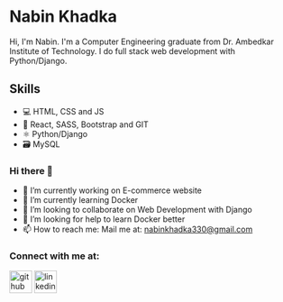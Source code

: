 # Nabin Khadka
Hi, I'm Nabin. I'm a Computer Engineering graduate from Dr. Ambedkar Institute of Technology. I do full stack web development with Python/Django.

## Skills
* 💻 HTML, CSS and JS
* 🔭 React, SASS, Bootstrap and GIT
* ⚛  Python/Django
* 🗃 MySQL

### Hi there 👋
- 🔭 I’m currently working on E-commerce website 
- 🌱 I’m currently learning Docker 
- 👯 I’m looking to collaborate on Web Development with Django 
- 🤔 I’m looking for help to learn Docker better 
- 📫 How to reach me: Mail me at: <a href="nabinkhadka330@gmail.com">nabinkhadka330@gmail.com</a>

### Connect with me at:
[<img src='https://cdn.jsdelivr.net/npm/simple-icons@3.0.1/icons/github.svg' alt='github' height='40'>](https://github.com/NabinKhadka1)             [<img src='https://cdn.jsdelivr.net/npm/simple-icons@3.0.1/icons/linkedin.svg' alt='linkedin' height='40'>](https://www.linkedin.com/in/nabin-khadka-782b85192//)  

